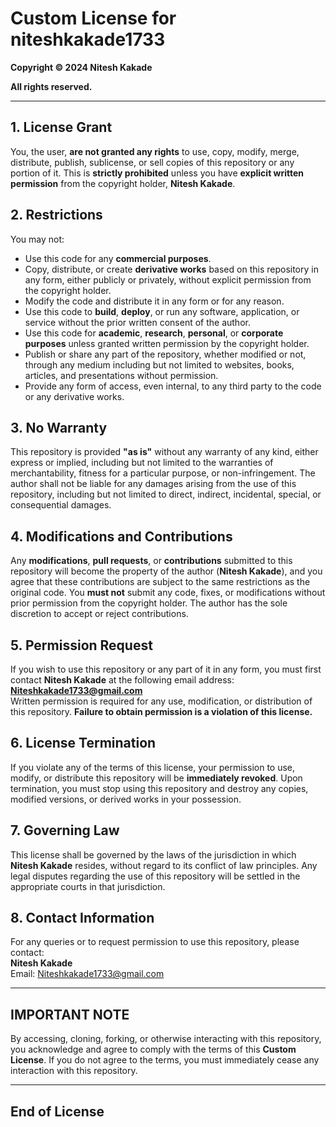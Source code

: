 # Custom License for niteshkakade1733

**Copyright © 2024 Nitesh Kakade**

**All rights reserved.**

---

## 1. License Grant

You, the user, **are not granted any rights** to use, copy, modify, merge, distribute, publish, sublicense, or sell copies of this repository or any portion of it. This is **strictly prohibited** unless you have **explicit written permission** from the copyright holder, **Nitesh Kakade**.

## 2. Restrictions

You may not:

- Use this code for any **commercial purposes**.
- Copy, distribute, or create **derivative works** based on this repository in any form, either publicly or privately, without explicit permission from the copyright holder.
- Modify the code and distribute it in any form or for any reason.
- Use this code to **build**, **deploy**, or run any software, application, or service without the prior written consent of the author.
- Use this code for **academic**, **research**, **personal**, or **corporate purposes** unless granted written permission by the copyright holder.
- Publish or share any part of the repository, whether modified or not, through any medium including but not limited to websites, books, articles, and presentations without permission.
- Provide any form of access, even internal, to any third party to the code or any derivative works.

## 3. No Warranty

This repository is provided **"as is"** without any warranty of any kind, either express or implied, including but not limited to the warranties of merchantability, fitness for a particular purpose, or non-infringement. The author shall not be liable for any damages arising from the use of this repository, including but not limited to direct, indirect, incidental, special, or consequential damages.

## 4. Modifications and Contributions

Any **modifications**, **pull requests**, or **contributions** submitted to this repository will become the property of the author (**Nitesh Kakade**), and you agree that these contributions are subject to the same restrictions as the original code. You **must not** submit any code, fixes, or modifications without prior permission from the copyright holder. The author has the sole discretion to accept or reject contributions.

## 5. Permission Request

If you wish to use this repository or any part of it in any form, you must first contact **Nitesh Kakade** at the following email address:  
**Niteshkakade1733@gmail.com**  
Written permission is required for any use, modification, or distribution of this repository. **Failure to obtain permission is a violation of this license.**

## 6. License Termination

If you violate any of the terms of this license, your permission to use, modify, or distribute this repository will be **immediately revoked**. Upon termination, you must stop using this repository and destroy any copies, modified versions, or derived works in your possession.

## 7. Governing Law

This license shall be governed by the laws of the jurisdiction in which **Nitesh Kakade** resides, without regard to its conflict of law principles. Any legal disputes regarding the use of this repository will be settled in the appropriate courts in that jurisdiction.

## 8. Contact Information

For any queries or to request permission to use this repository, please contact:  
**Nitesh Kakade**  
Email: Niteshkakade1733@gmail.com

---

## IMPORTANT NOTE

By accessing, cloning, forking, or otherwise interacting with this repository, you acknowledge and agree to comply with the terms of this **Custom License**. If you do not agree to the terms, you must immediately cease any interaction with this repository.

---

## End of License
